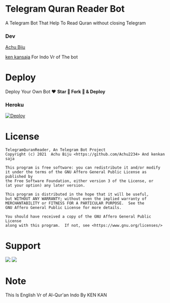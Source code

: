 # Telegram Quran Reader Bot

A Telegram Bot That Help To Read Quran without closing Telegram

### Dev

[Achu Biju](https://t.me/AmiFutami)

[ken kansaja](https://github.com/kenkansaja) For Indo Vr of The bot



# Deploy
Deploy Your Own Bot ♥️ **Star 🌟 Fork 🍴 & Deploy**

### Heroku
[![Deploy](https://www.herokucdn.com/deploy/button.svg)](https://heroku.com/deploy?template=https://github.com/Achu2234/TelegramQuranReader)


# License
```
TelegramQuranReader, An Telegram Bot Project
Copyright (c) 2021  Achu Biju <https://github.com/Achu2234> And kenkan saja

This program is free software: you can redistribute it and/or modify
it under the terms of the GNU Affero General Public License as published by
the Free Software Foundation, either version 3 of the License, or
(at your option) any later version.

This program is distributed in the hope that it will be useful,
but WITHOUT ANY WARRANTY; without even the implied warranty of
MERCHANTABILITY or FITNESS FOR A PARTICULAR PURPOSE.  See the
GNU Affero General Public License for more details.

You should have received a copy of the GNU Affero General Public License
along with this program.  If not, see <https://www.gnu.org/licenses/>
```

# Support 
<a href="https://t.me/safothebot"><img src="https://img.shields.io/badge/Support_Group-2cb6e0?style=for-the-badge&logo=telegram&logoColor=white"></a> <a href="https://t.me/AsmSafone"><img src="https://img.shields.io/badge/Updates_Channel-2cb6e0?style=for-the-badge&logo=telegram&logoColor=white"></a>

# Note
This Is English Vr of Al-Qur'an Indo By KEN KAN 



